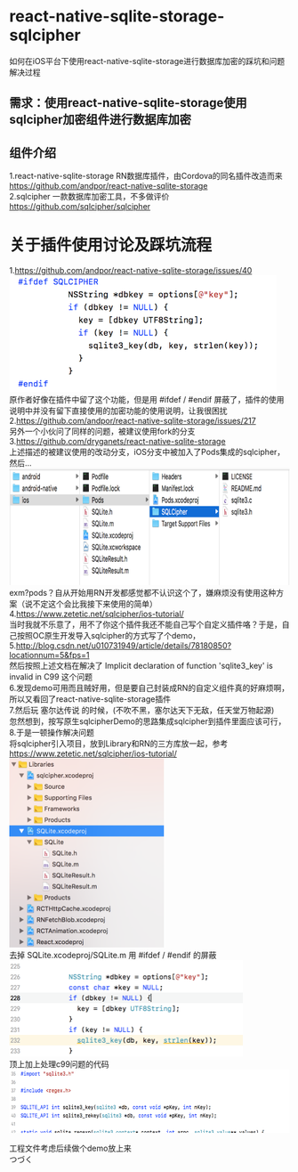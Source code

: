 react-native-sqlite-storage-sqlcipher
=====
如何在iOS平台下使用react-native-sqlite-storage进行数据库加密的踩坑和问题解决过程

需求：使用react-native-sqlite-storage使用sqlcipher加密组件进行数据库加密
-----


组件介绍
-----
1.react-native-sqlite-storage RN数据库插件，由Cordova的同名插件改造而来<br>
https://github.com/andpor/react-native-sqlite-storage<br>
2.sqlcipher 一款数据库加密工具，不多做评价<br>
https://github.com/sqlcipher/sqlcipher<br>

# 关于插件使用讨论及踩坑流程
1.https://github.com/andpor/react-native-sqlite-storage/issues/40<br>
<img width="480" height="210" src="https://github.com/Dawninest/react-native-sqlite-storage-sqlcipher/blob/master/ImgForRead/屏幕快照%202018-01-23%20上午10.23.27.png"/><br>
原作者好像在插件中留了这个功能，但是用 #ifdef / #endif 屏蔽了，插件的使用说明中并没有留下直接使用的加密功能的使用说明，让我很困扰<br>
2.https://github.com/andpor/react-native-sqlite-storage/issues/217<br>
另外一个小伙问了同样的问题，被建议使用fork的分支<br>
3.https://github.com/dryganets/react-native-sqlite-storage<br>
上述描述的被建议使用的改动分支，iOS分支中被加入了Pods集成的sqlcipher，然后...<br>
<img width="773" height="210" src="https://github.com/Dawninest/react-native-sqlite-storage-sqlcipher/blob/master/ImgForRead/屏幕快照%202018-01-23%20上午10.44.58.png"/><br>
exm?pods？自从开始用RN开发都感觉都不认识这个了，嫌麻烦没有使用这种方案（说不定这个会比我接下来使用的简单）<br>
4.https://www.zetetic.net/sqlcipher/ios-tutorial/<br>
当时我就不乐意了，用不了你这个插件我还不能自己写个自定义插件咯？于是，自己按照OC原生开发导入sqlcipher的方式写了个demo，<br>
5.http://blog.csdn.net/u010731949/article/details/78180850?locationnum=5&fps=1<br>
然后按照上述文档在解决了 Implicit declaration of function 'sqlite3_key' is invalid in C99 这个问题<br>
6.发现demo可用而且贼好用，但是要自己封装成RN的自定义组件真的好麻烦啊，所以又看回了react-native-sqlite-storage插件<br>
7.然后玩 塞尔达传说 的时候，(不吹不黑，塞尔达天下无敌，任天堂万物起源)<br>
忽然想到，按写原生sqlcipherDemo的思路集成sqlcipher到插件里面应该可行，<br>
8.于是一顿操作解决问题<br>
将sqlcipher引入项目，放到Library和RN的三方库放一起，参考 https://www.zetetic.net/sqlcipher/ios-tutorial/<br>
<img width="278" height="340" src="https://github.com/Dawninest/react-native-sqlite-storage-sqlcipher/blob/master/ImgForRead/屏幕快照%202018-01-23%20上午10.48.57.png"/><br>
去掉 SQLite.xcodeproj/SQLite.m 用 #ifdef / #endif 的屏蔽<br>
<img width="420" height="173" src="https://github.com/Dawninest/react-native-sqlite-storage-sqlcipher/blob/master/ImgForRead/屏幕快照%202018-01-23%20上午10.47.43.png"/><br>
顶上加上处理c99问题的代码
<img width="666" height="114" src="https://github.com/Dawninest/react-native-sqlite-storage-sqlcipher/blob/master/ImgForRead/屏幕快照%202018-01-23%20上午10.48.01.png"/><br>

工程文件考虑后续做个demo放上来<br> 
つづく



